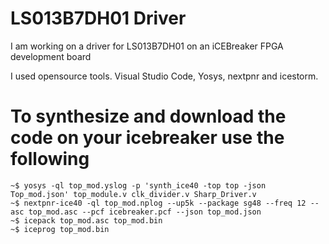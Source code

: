 # LS013B7DH01 Driver
I am working on a driver for LS013B7DH01 on an iCEBreaker FPGA development board


I used opensource tools. Visual Studio Code, Yosys, nextpnr and icestorm. 

# To synthesize and download the code on your icebreaker use the following 

```shell
~$ yosys -ql top_mod.yslog -p 'synth_ice40 -top top -json Top_mod.json' top_module.v clk_divider.v Sharp_Driver.v
~$ nextpnr-ice40 -ql top_mod.nplog --up5k --package sg48 --freq 12 --asc top_mod.asc --pcf icebreaker.pcf --json top_mod.json
~$ icepack top_mod.asc top_mod.bin
~$ iceprog top_mod.bin
```